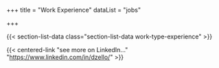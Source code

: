 +++
title = "Work Experience"
dataList = "jobs"

+++

{{< section-list-data class="section-list-data work-type-experience" >}}

{{< centered-link "see more on LinkedIn..." "https://www.linkedin.com/in/dzello/" >}}

